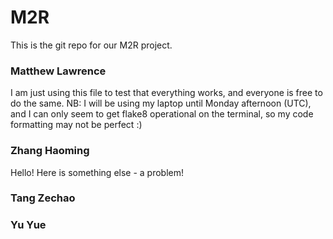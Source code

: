 # M2R
This is the git repo for our M2R project.
### Matthew Lawrence
I am just using this file to test that everything works, and everyone is free to do the same.
NB: I will be using my laptop until Monday afternoon (UTC), and I can only seem to get flake8 operational on the terminal, so my code formatting may not be perfect :)
### Zhang Haoming
Hello! Here is something else - a problem!
### Tang Zechao

### Yu Yue